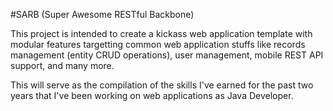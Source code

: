 #SARB (Super Awesome RESTful Backbone)

This project is intended to create a kickass web application template with modular features targetting common web application stuffs like records management (entity CRUD operations), user management, mobile REST API support, and many more.

This will serve as the compilation of the skills I've earned for the past two years that I've been working on web applications as Java Developer.
